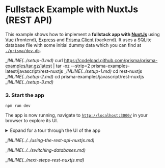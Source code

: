 # Fullstack Example with NuxtJs (REST API)

This example shows how to implement a **fullstack app with [NuxtJs](https://nuxtjs.org//)** using [Vue](https://vuejs.org/) (frontend), [Express](https://expressjs.com/) and [Prisma Client](https://www.prisma.io/docs/reference/tools-and-interfaces/prisma-client) (backend). It uses a SQLite database file with some initial dummy data which you can find at [`./prisma/dev.db`](./prisma/dev.db).

__INLINE(../_setup-0.md)__
curl https://codeload.github.com/prisma/prisma-examples/tar.gz/latest | tar -xz --strip=2 prisma-examples-latest/javascript/rest-nuxtjs
__INLINE(../_setup-1.md)__
cd rest-nuxtjs
__INLINE(../_setup-2.md)__
cd prisma-examples/javascript/rest-nuxtjs
__INLINE(../_setup-3.md)__

### 3. Start the app

```
npm run dev
```

The app is now running, navigate to [`http://localhost:3000/`](http://localhost:3000/) in your browser to explore its UI.

<details><summary>Expand for a tour through the UI of the app</summary>

<br />

**Blog** (located in [`./pages/index.vue`](./pages/index.vue)

![](https://imgur.com/eepbOUO.png)

**Signup** (located in [`./pages/signup.vue`](./pages/signup.vue))

![](https://imgur.com/iE6OaBI.png)

**Create post (draft)** (located in [`./pages/create.vue`](./pages/create.vue))

![](https://imgur.com/olCWRNv.png)

**Drafts** (located in [`./pages/drafts.vue`](./pages/drafts.vue))

![](https://imgur.com/PSMzhcd.png)

**View post** (located in [`./pages/p/_id.vue`](./pages/p/_id.vue)) (delete or publish here)

![](https://imgur.com/zS1B11O.png)

</details>

__INLINE(../../_using-the-rest-api-nuxtjs.md)__

__INLINE(../../_switching-databases.md)__

__INLINE(../_next-steps-rest-nuxtjs.md)__
